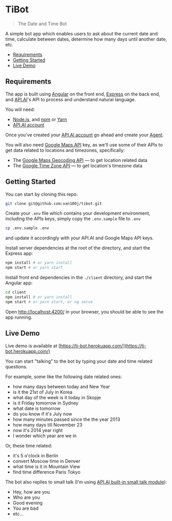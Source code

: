 # TiBot
> The Date and Time Bot

A simple bot app which enables users to ask about the current date and time, calculate between dates, determine how many days until another date, etc.

* [Requirements](#requirements)
* [Getting Started](#getting-started)
* [Live Demo](#live-demo)

## Requirements

The app is built using [Angular](https://angular.io/) on the front end, [Express](https://expressjs.com/) on the back end, and [API.AI](https://api.ai/)'s API to process and understand natural language.

You will need:
- [Node.js](https://nodejs.org/en/), and [npm](https://docs.npmjs.com/getting-started/installing-node) or [Yarn](https://yarnpkg.com/en/)
- [API.AI account](https://console.api.ai/api-client/#/login)

Once you've created your [API.AI account](https://console.api.ai/api-client/#/login) go ahead and create your [Agent](https://api.ai/docs/agents).

You will also need [Google Maps API](https://developers.google.com/maps/get-started/) key, as we'll use some of their APIs to get data related to locations and timezones, specifically:
- The [Google Maps Geocoding API](https://developers.google.com/maps/documentation/geocoding/start) — to get location related data
- The [Google Time Zone API](https://developers.google.com/maps/documentation/timezone/intro) — to get location's timezone data

## Getting Started

You can start by cloning this repo:

```bash
git clone git@github.com:van100j/tibot.git
```

Create your `.env` file which contains your development environment, including the APIs keys, simply copy the `.env.sample` file to `.env`
```bash
cp .env.sample .env
```
and update it accordingly with your API.AI and Google Maps API keys.

Install server dependencies at the root of the directory, and start the Express app:
```bash
npm install # or yarn install
npm start # or yarn start
```

Install front end dependencies in the `./client` directory, and start the Angular app:
```bash
cd client
npm install # or yarn install
npm start # or yarn start, or ng serve
```

Open [http://localhost:4200/](http://localhost:4200/) in your browser, you should be able to see the app running.

## Live Demo

Live demo is available at [https://ti-bot.herokuapp.com/](https://ti-bot.herokuapp.com/)

You can start "talking" to the bot by typing your date and time related questions.

For example, some like the following date related ones:
* how many days between today and New Year
* is it the 21st of July in Korea
* what day of the week is it today in Skopje
* is it Friday tomorrow in Sydney
* what date is tomorrow
* do you know if it's July now
* how many minutes passed since the the year 2013
* how many days till November 23
* now it's 2014 year right
* I wonder which year are we in

Or, these time related:
* it's 5 o'clock in Berlin
* convert Moscow time in Denver
* what time is it in Mountain View
* find time difference Paris Tokyo

The bot also replies to small talk (I'm using [API.AI built-in small talk module](https://api.ai/docs/reference/small-talk)):
* Hey, how are you
* Who are you
* Good evening
* You are bad
* etc...
